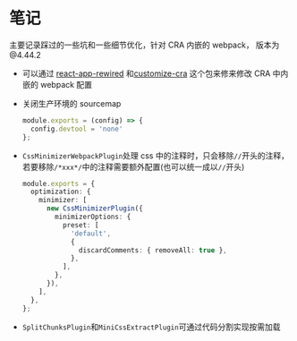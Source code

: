 # 笔记

主要记录踩过的一些坑和一些细节优化，针对 CRA 内嵌的 webpack， 版本为 @4.44.2

- 可以通过 [react-app-rewired](https://www.npmjs.com/package/react-app-rewired)
和[customize-cra](https://www.npmjs.com/package/customize-cra) 这个包来修来修改 CRA 中内嵌的 webpack 配置

- 关闭生产环境的 sourcemap
  ``` typescript
  module.exports = (config) => {
    config.devtool = 'none'
  };
  ```

- `CssMinimizerWebpackPlugin`处理 css 中的注释时，只会移除`//`开头的注释，若要移除`/*xxx*/`中的注释需要额外配置(也可以统一成以`//`开头)
  ```typescript
  module.exports = {
    optimization: {
      minimizer: [
        new CssMinimizerPlugin({
          minimizerOptions: {
            preset: [
              'default',
              {
                discardComments: { removeAll: true },
              },
            ],
          },
        }),
      ],
    },
  };
  ```

- `SplitChunksPlugin`和`MiniCssExtractPlugin`可通过代码分割实现按需加载